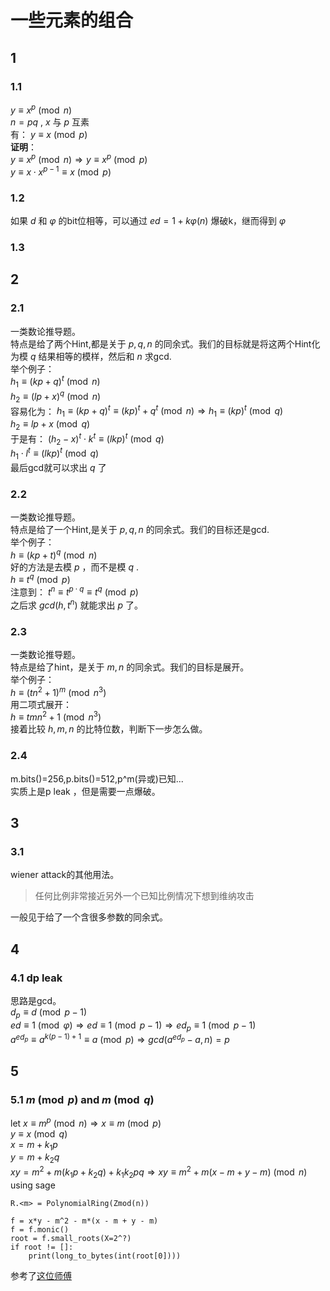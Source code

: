 # 一些元素的组合   
## 1   
### 1.1   
$y\equiv x^p\pmod{n}$   
$n=pq$ , $x$ 与 $p$ 互素   
有： $y\equiv x\pmod{p}$    
**证明**：   
$y\equiv x^p\pmod{n} \Rightarrow y\equiv x^p\pmod{p}$     
$y\equiv x\cdot {x}^{p-1}\equiv x\pmod{p}$   

### 1.2   
如果 $d$ 和 $\varphi$ 的bit位相等，可以通过 $ed=1+k\varphi(n)$ 爆破k，继而得到 $\varphi$   

### 1.3   

## 2    
### 2.1    
一类数论推导题。    
特点是给了两个Hint,都是关于 $p,q,n$ 的同余式。我们的目标就是将这两个Hint化为模 $q$ 结果相等的模样，然后和 $n$ 求gcd.     
举个例子：    
$h_1\equiv (kp+q)^t\pmod{n}$    
$h_2\equiv (lp+x)^q\pmod{n}$    
容易化为： $h_1\equiv (kp+q)^t\equiv (kp)^t+q^t\pmod{n} \Rightarrow h_1\equiv (kp)^t\pmod{q}$   
$h_2\equiv lp+x\pmod{q}$    
于是有： $(h_2-x)^t\cdot k^t\equiv (lkp)^t\pmod{q}$     
$h_1\cdot l^t\equiv (lkp)^t\pmod{q}$   
最后gcd就可以求出 $q$ 了    

### 2.2    
一类数论推导题。   
特点是给了一个Hint,是关于 $p,q,n$ 的同余式。我们的目标还是gcd.   
举个例子：   
$h\equiv (kp+t)^q\pmod{n}$   
好的方法是去模 $p$ ，而不是模 $q$ .    
$h\equiv t^q\pmod{p}$   
注意到：  $t^n\equiv t^{p\cdot q}\equiv t^q\pmod{p}$   
之后求 $gcd(h,t^n)$ 就能求出 $p$ 了。      

### 2.3    
一类数论推导题。     
特点是给了hint，是关于 $m,n$ 的同余式。我们的目标是展开。    
举个例子：   
$h\equiv (tn^2+1)^m\pmod{n^3}$   
用二项式展开：   
$h\equiv tmn^2+1\pmod{n^3}$   
接着比较 $h,m,n$ 的比特位数，判断下一步怎么做。     

### 2.4   
m.bits()=256,p.bits()=512,p^m(异或)已知...    
实质上是p leak ，但是需要一点爆破。    

## 3   
### 3.1    
wiener attack的其他用法。   
> 任何比例非常接近另外一个已知比例情况下想到维纳攻击

一般见于给了一个含很多参数的同余式。     

## 4   
### 4.1  dp leak    
思路是gcd。    
$d_p\equiv d\pmod{p-1}$   
$ed\equiv 1\pmod{\varphi} \Rightarrow ed\equiv 1\pmod{p-1} \Rightarrow ed_p\equiv 1\pmod{p-1}$   
$a^{ed_p}\equiv a^{k(p-1)+1}\equiv a\pmod{p} \Rightarrow gcd(a^{ed_p}-a,n)=p$    

   
## 5   
### 5.1   $m\pmod p$ and  $m\pmod q$    
let $x\equiv m^p\pmod n \Rightarrow x\equiv m\pmod p$   
$y\equiv x\pmod q$   
$x=m+k_1p$   
$y=m+k_2q$   
$xy=m^2+m(k_1p+k_2q)+k_1k_2pq \Rightarrow xy\equiv m^2+m(x-m+y-m)\pmod n$   
using sage   
```
R.<m> = PolynomialRing(Zmod(n))

f = x*y - m^2 - m*(x - m + y - m)
f = f.monic()
root = f.small_roots(X=2^?)
if root != []:
    print(long_to_bytes(int(root[0])))
```
参考了[这位师傅](https://dexterjie.github.io/2024/07/26/%E9%9D%9E%E5%AF%B9%E7%A7%B0%E5%8A%A0%E5%AF%86/RSA1/#4-pow-m-p-n-%E5%92%8Cpow-m-q-n)   










